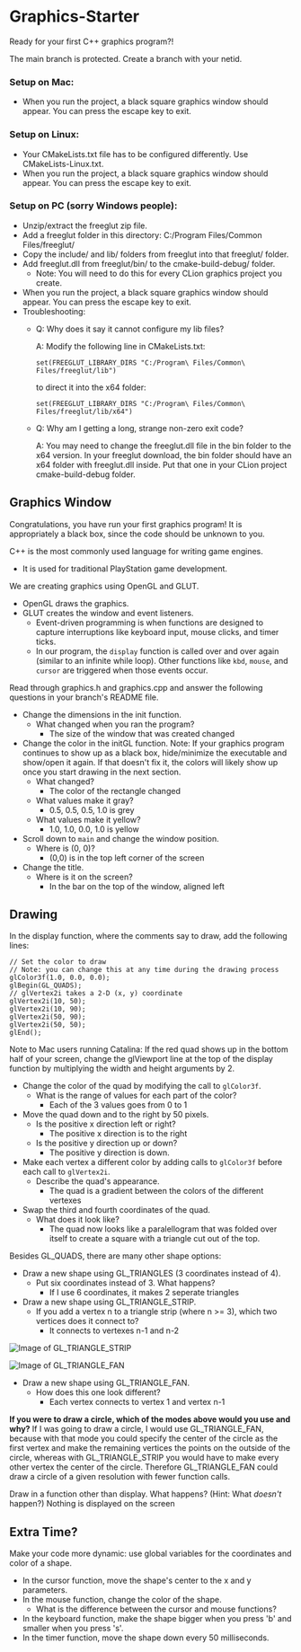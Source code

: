 # Graphics-Starter

Ready for your first C++ graphics program?!

The main branch is protected. Create a branch with your netid.

### Setup on Mac:
* When you run the project, a black square graphics window should appear. You can press the escape key to exit.

### Setup on Linux:
* Your CMakeLists.txt file has to be configured differently. Use CMakeLists-Linux.txt.
* When you run the project, a black square graphics window should appear. You can press the escape key to exit.

### Setup on PC (sorry Windows people):
* Unzip/extract the freeglut zip file.
* Add a freeglut folder in this directory: C:/Program Files/Common Files/freeglut/
* Copy the include/ and lib/ folders from freeglut into that freeglut/ folder.
* Add freeglut.dll from freeglut/bin/ to the cmake-build-debug/ folder.
    * Note: You will need to do this for every CLion graphics project you create.
* When you run the project, a black square graphics window should appear. You can press the escape key to exit.
* Troubleshooting:
    * Q: Why does it say it cannot configure my lib files?
      
      A: Modify the following line in CMakeLists.txt:
      
      ```set(FREEGLUT_LIBRARY_DIRS "C:/Program\ Files/Common\ Files/freeglut/lib")```
      
      to direct it into the x64 folder:
      
      ```set(FREEGLUT_LIBRARY_DIRS "C:/Program\ Files/Common\ Files/freeglut/lib/x64")```

    * Q: Why am I getting a long, strange non-zero exit code?

      A: You may need to change the freeglut.dll file in the bin folder to the x64 version. In your freeglut download, the bin folder should have an x64 folder with freeglut.dll inside. Put that one in your CLion project cmake-build-debug folder.

## Graphics Window

Congratulations, you have run your first graphics program! It is appropriately a black box, since the code should be unknown to you.

C++ is the most commonly used language for writing game engines. 
* It is used for traditional PlayStation game development.

We are creating graphics using OpenGL and GLUT.
* OpenGL draws the graphics.
* GLUT creates the window and event listeners.
    * Event-driven programming is when functions are designed to capture interruptions like keyboard input, mouse clicks, and timer ticks.
    * In our program, the `display` function is called over and over again (similar to an infinite while loop). Other functions like `kbd`, `mouse`, and `cursor` are triggered when those events occur.
    
Read through graphics.h and graphics.cpp and answer the following questions in your branch's README file.
* Change the dimensions in the init function. 
    * What changed when you ran the program?
      * The size of the window that was created changed
* Change the color in the initGL function. 
Note: If your graphics program continues to show up as a black box, hide/minimize the executable and show/open it again. If that doesn't fix it, the colors will likely show up once you start drawing in the next section.
    * What changed? 
      * The color of the rectangle changed
    * What values make it gray?
      * 0.5, 0.5, 0.5, 1.0 is grey
    * What values make it yellow?
      * 1.0, 1.0, 0.0, 1.0 is yellow
* Scroll down to `main` and change the window position. 
    * Where is (0, 0)?
      * (0,0) is in the top left corner of the screen
* Change the title.
    * Where is it on the screen?
      * In the bar on the top of the window, aligned left
    
## Drawing

In the display function, where the comments say to draw, add the following lines:
```
// Set the color to draw
// Note: you can change this at any time during the drawing process
glColor3f(1.0, 0.0, 0.0);
glBegin(GL_QUADS);
// glVertex2i takes a 2-D (x, y) coordinate
glVertex2i(10, 50);
glVertex2i(10, 90);
glVertex2i(50, 90);
glVertex2i(50, 50);
glEnd();
```
Note to Mac users running Catalina: If the red quad shows up in the bottom half of your screen, change the glViewport line at the top of the display function by multiplying the width and height arguments by 2.

* Change the color of the quad by modifying the call to `glColor3f`.
    * What is the range of values for each part of the color?
      * Each of the 3 values goes from 0 to 1
* Move the quad down and to the right by 50 pixels.
    * Is the positive x direction left or right?
      * The positive x direction is to the right
    * Is the positive y direction up or down?
      * The positive y direction is down.
* Make each vertex a different color by adding calls to `glColor3f` before each call to `glVertex2i`.
    * Describe the quad's appearance.
      * The quad is a gradient between the colors of the different vertexes 
* Swap the third and fourth coordinates of the quad.
    * What does it look like?
      * The quad now looks like a paralellogram that was folded over itself to create a square with a triangle cut out of the top.

Besides GL_QUADS, there are many other shape options:
* Draw a new shape using GL_TRIANGLES (3 coordinates instead of 4).
    * Put six coordinates instead of 3. What happens?
      * If I use 6 coordinates, it makes 2 seperate triangles
* Draw a new shape using GL_TRIANGLE_STRIP.
    * If you add a vertex n to a triangle strip (where n >= 3), which two vertices does it connect to?
      * It connects to vertexes n-1 and n-2

![Image of GL_TRIANGLE_STRIP](triangle_strip.png)

![Image of GL_TRIANGLE_FAN](triangle_fan.png)

* Draw a new shape using GL_TRIANGLE_FAN.
    * How does this one look different?
      * Each vertex connects to vertex 1 and vertex n-1

__If you were to draw a circle, which of the modes above would you use and why?__
If I was going to draw a circle, I would use GL_TRIANGLE_FAN, because with that mode you could specify the center of
the circle as the first vertex and make the remaining vertices the points on the outside of the circle, whereas with 
GL_TRIANGLE_STRIP you would have to make every other vertex the center of the circle. Therefore GL_TRIANGLE_FAN could
draw a circle of a given resolution with fewer function calls.

Draw in a function other than display. What happens? (Hint: What *doesn't* happen?)
Nothing is displayed on the screen

## Extra Time?

Make your code more dynamic: use global variables for the coordinates and color of a shape.
* In the cursor function, move the shape's center to the x and y parameters.
* In the mouse function, change the color of the shape.
    * What is the difference between the cursor and mouse functions?
* In the keyboard function, make the shape bigger when you press 'b' and smaller when you press 's'.
* In the timer function, move the shape down every 50 milliseconds.
